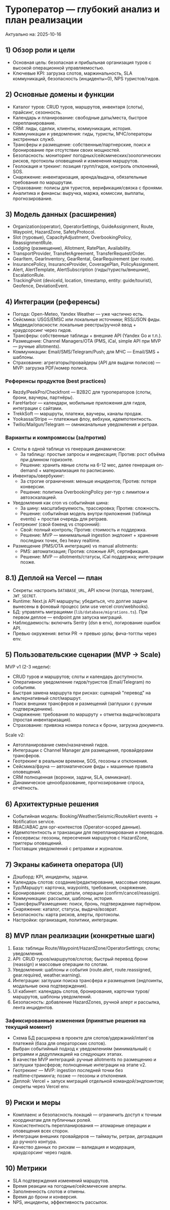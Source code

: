 # Туроператор — глубокий анализ и план реализации

Актуально на: 2025-10-16

## 1) Обзор роли и цели
- Основная цель: безопасная и прибыльная организация туров с высокой операционной управляемостью.
- Ключевые KPI: загрузка слотов, маржинальность, SLA коммуникаций, безопасность (инциденты=0), NPS туристов/гидов.

## 2) Основные домены и функции
- Каталог туров: CRUD туров, маршрутов, инвентаря (слоты), прайсинг, сезонность.
- Календарь и планирование: свободные даты/места, быстрое перепланирование.
- CRM: лиды, сделки, клиенты, коммуникации, история.
- Коммуникации и уведомления: гиды, туристы, МЧС/операторы экстренных служб.
- Трансферы и размещение: собственные/партнерские, поиск и бронирование при отсутствии своих мощностей.
- Безопасность: мониторинг погодных/сейсмических/зоологических рисков, протоколы оповещений и изменения маршрутов.
- Геолокация и трекинг: позиция групп/гидов, контроль отклонений, SOS.
- Снаряжение: инвентаризация, аренда/выдача, обязательные требования по маршрутам.
- Страхование: полисы для туристов, верификация/связка с бронями.
- Аналитика и финансы: выручка, маржа, комиссии, выплаты, прогнозирование.

## 3) Модель данных (расширения)
- Organization(operator), OperatorSettings, GuideAssignment, Route, Waypoint, HazardZone, SafetyProtocol.
- Slot (туровые), CapacityAdjustment, OverbookingPolicy, ReassignmentRule.
- Lodging (размещение), Allotment, RatePlan, Availability.
- TransportProvider, TransferAgreement, TransferRequest/Order.
- GearItem, GearInventory, GearRental, GearRequirement (per route).
- InsurancePolicy, InsuranceProvider, CoveragePlan, PolicyAssignment.
- Alert, AlertTemplate, AlertSubscription (гиды/туристы/внешние), EscalationRule.
- TrackingPoint (deviceId, location, timestamp, entity: guide/tourist), Geofence, DeviationEvent.

## 4) Интеграции (референсы)
- Погода: Open-Meteo, Yandex Weather — уже частично есть.
- Сейсмика: USGS/EMSC или локальные источники; RSS/JSON фиды.
- Медведи/опасности: локальные реестры/ручной ввод + краудсорсинг через гидов.
- Трансферы: собственные таблицы + внешние API (Yandex Go и т.п.).
- Размещение: Channel Managers/OTA (PMS, iCal, simple API при MVP — ручные allotments).
- Коммуникации: Email/SMS/Telegram/Push; для МЧС — Email/SMS + шаблоны.
- Страхование: агрегаторы/провайдеры (API для выдачи полисов) — MVP: загрузка PDF/номер полиса.

### Референсы продуктов (best practices)
- Rezdy/PeekPro/Checkfront — B2B2C для туроператоров (слоты, брони, ваучеры, партнёры).
- FareHarbor — календари, мобильные приложения для гидов, интеграции с сайтами.
- TrekkSoft — маршруты, платежи, ваучеры, каналы продаж.
- Yookassa/Stripe — платежные флоу, вебхуки, идемпотентность.
- Twilio/Mailgun/Telegram — омниканальные уведомления и ретраи.

### Варианты и компромиссы (за/против)
- Слоты в одной таблице vs генерация динамически:
  - За таблицу: простые запросы и индексация; Против: рост объёма при длинном горизонте.
  - Решение: хранить явные слоты на 6-12 мес, далее генерация on-demand + материализация по расписанию.
- Инвентарь/овербукинг:
  - За строгие ограничения: меньше инцидентов; Против: потеря конверсии.
  - Решение: политика OverbookingPolicy per-тур с лимитом и автоэскалацией.
- Уведомления как cron vs событийная шина:
  - За шину: масштабируемость, трассировка; Против: сложность.
  - Решение: событийная модель внутри приложения (таблица events) + простая очередь для ретраев.
- Геотрекинг (свой бэкенд vs сторонний):
  - Свой: полный контроль; Против: стоимость и поддержка.
  - Решение: MVP — минимальный ingestion эндпоинт + хранение последних точек, без heavy realtime.
- Размещение (PMS/OTA интеграция) vs manual allotments:
  - PMS: автоматизация; Против: сложные API, сертификация.
  - Решение: MVP — allotments/статусы, iCal поддержка; интеграции позже.

## 8.1) Деплой на Vercel — план
- Секреты: настроить `DATABASE_URL`, API ключи (погода, телеграм), `JWT_SECRET`.
- Runtime: Next.js API маршруты; убедиться, что долгие задачи вынесены в фоновый процесс (или use vercel cron/webhooks).
- БД: управлять миграциями (`lib/database/migrations.ts`). При первом деплое — endpoint для запуска миграций.
- Наблюдаемость: включить Sentry (dsn в env), логирование ошибок API.
- Превью окружения: ветки PR → превью урлы; фича-тогглы через env.

## 5) Пользовательские сценарии (MVP → Scale)
MVP v1 (2-3 недели):
- CRUD туров и маршрутов; слоты и календарь доступности.
- Оперативное уведомление гидов/туристов (Email/Telegram) по событиям.
- Быстрая замена маршрута при рисках: сценарий "перевод" на альтернативный слот/маршрут.
- Поиск внешних трансферов и размещений (заглушки с ручным подтверждением).
- Снаряжение: требования по маршруту + отметка выдачи/возврата (простая инвентаризация).
- Страхование: привязка номера полиса к брони, загрузка документа.

Scale v2:
- Автопланирование смен/назначений гидов.
- Интеграции с Channel Manager для размещения, провайдерами трансферов.
- Геотрекинг в реальном времени, SOS, геозоны и отклонения.
- Сейсмика/фауна — автоматические фиды + машинные правила оповещений.
- CRM полноценная (воронки, задачи, SLA, омниканал).
- Динамическое ценообразование, прогнозирование спроса, отчётность.

## 6) Архитектурные решения
- Событийная модель: Booking/Weather/Seismic/RouteAlert events → Notification service.
- RBAC/ABAC для орг-контекстов (Operator-scoped данные).
- Идемпотентность и транзакции для перепланирования и переводов.
- Геосервисы: геозоны, пересечения маршрутов с HazardZone, триггеры оповещений.
- Поставщик уведомлений с ретраями и журналом.

## 7) Экраны кабинета оператора (UI)
- Дэшборд: KPI, инциденты, задачи.
- Календарь слотов: создание/редактирование, массовые операции.
- Тур/Маршрут: карточка, waypoints, требования, снаряжение.
- Бронирования: список, детали, операции (confirm/cancel/reassign).
- Коммуникации: рассылки, шаблоны, история.
- Трансферы/Размещение: поиск, бронь, подтверждение партнёром.
- Снаряжение: каталог, статусы, выдача/возврат.
- Безопасность: карта рисков, алерты, протоколы.
- Настройки: организация, политики, интеграции.

## 8) MVP план реализации (конкретные шаги)
1. База: таблицы Route/Waypoint/HazardZone/OperatorSettings; слоты; уведомления.
2. API: CRUD туров/маршрутов/слотов; быстрый перевод брони (reassign) и массовые операции по слотам.
3. Уведомления: шаблоны и события (route.alert, route.reassigned, gear.required, weather.warning).
4. Интеграции: заглушки поиска трансфера и размещения (эндпоинты, модальные окна подтверждения).
5. UI кабинет: календарь слотов, бронирования, карточки туров/маршрутов, шаблоны уведомлений.
6. Безопасность: добавление HazardZones, ручной алерт и рассылка, лента инцидентов.

### Зафиксированные изменения (принятые решения на текущий момент)
- Схема БД расширена в проекте для слотов/удержаний/intent'ов платежей (база для операторских слотов).
- Выбран событийный подход к уведомлениям (минимальный) с ретраями и дедупликацией на следующих этапах.
- В качестве MVP интеграций: ручные allotments по размещению и заглушки трансферов; полноценные интеграции на этапе v2.
- Геотрекинг — MVP: ingestion последней точки без realtime‑стриминга; позже — геозоны и отклонения.
- Деплой: Vercel + запуск миграций отдельной командой/эндпоинтом; секреты через Vercel env.

## 9) Риски и меры
- Комплаенс и безопасность локаций — ограничить доступ к точным координатам для публичных ролей.
- Консистентность перепланирования — атомарные операции и оповещения всех сторон.
- Интеграции внешних провайдеров — таймауты, ретраи, деградация до ручного контура.
- Качество данных по рискам — валидация и модерация, краудсорсинг через гидов.

## 10) Метрики
- SLA подтверждения изменений маршрутов.
- Время реакции на погодные/сейсмические алерты.
- Заполненность слотов и отмены.
- Время до брони и конверсия.
- NPS, инциденты, эффективность рассылок.
